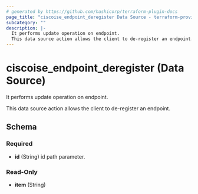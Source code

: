 ```yaml
---
# generated by https://github.com/hashicorp/terraform-plugin-docs
page_title: "ciscoise_endpoint_deregister Data Source - terraform-provider-ciscoise"
subcategory: ""
description: |-
  It performs update operation on endpoint.
  This data source action allows the client to de-register an endpoint.
---
```


# ciscoise_endpoint_deregister (Data Source)

It performs update operation on endpoint.

This data source action allows the client to de-register an endpoint.



<!-- schema generated by tfplugindocs -->
## Schema

### Required

- **id** (String) id path parameter.

### Read-Only

- **item** (String)


